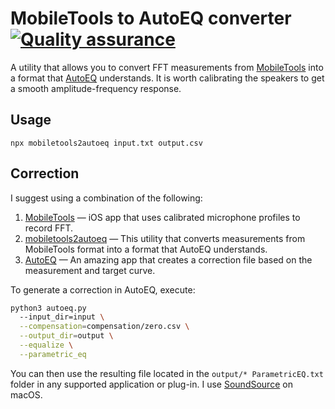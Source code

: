 # MobileTools to AutoEQ converter [![Quality assurance](https://github.com/mishamyrt/mobiletools2autoeq/actions/workflows/qa.yaml/badge.svg)](https://github.com/mishamyrt/mobiletools2autoeq/actions/workflows/qa.yaml)

A utility that allows you to convert FFT measurements from [MobileTools](https://apps.apple.com/ru/app/mobile-tools-by-audiocontrol/id1321129383) into a format that [AutoEQ](https://github.com/jaakkopasanen/AutoEq) understands. It is worth calibrating the speakers to get a smooth amplitude-frequency response.

## Usage

```
npx mobiletools2autoeq input.txt output.csv
```

## Correction
I suggest using a combination of the following:

1. [MobileTools](https://apps.apple.com/ru/app/mobile-tools-by-audiocontrol/id1321129383) — iOS app that uses calibrated microphone profiles to record FFT.
2. [mobiletools2autoeq](https://github.com/mishamyrt/mobiletools2autoeq) — This utility that converts measurements from MobileTools format into a format that AutoEQ understands.
3. [AutoEQ](https://github.com/jaakkopasanen/AutoEq) — An amazing app that creates a correction file based on the measurement and target curve.

To generate a correction in AutoEQ, execute:

```sh
python3 autoeq.py
  --input_dir=input \
  --compensation=compensation/zero.csv \
  --output_dir=output \
  --equalize \
  --parametric_eq
```

You can then use the resulting file located in the `output/* ParametricEQ.txt` folder in any supported application or plug-in. I use [SoundSource](https://rogueamoeba.com/soundsource/) on macOS.
